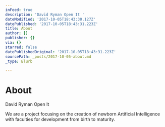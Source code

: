 ```yaml
---
inFeed: true
description: 'David Ryman Open It '
dateModified: '2017-10-05T18:43:30.127Z'
datePublished: '2017-10-05T18:43:31.223Z'
title: About
author: []
publisher: {}
via: {}
starred: false
datePublishedOriginal: '2017-10-05T18:43:31.223Z'
sourcePath: _posts/2017-10-05-about.md
_type: Blurb

---
```

# About

David Ryman Open It 

We are a project focusing on the creation of newborn Artificial Intelligence with faculties for development from birth to maturity.